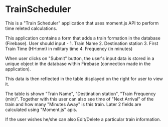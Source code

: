 # TrainScheduler


This is a "Train Scheduler" application that uses moment.js API to perform time releted calculations.

This application contains a form that adds a train formation in the database (Firebase).
User should input -
    1. Train Name
    2. Destination station
    3. First Train Time (HH:mm) in military time
    4. Frequency (in minutes)

When user clicks on "Submit" button, the user's input data is stored in a unique object in the database within Firebase (connection made in the application).

This data is then reflected in the table displayed on the right for user to view it.

The table is shown "Train Name", "Destination station", "Train Frequency (min)". Together with this user can also see time of "Next Arrival" of the train and how many "Minutes Away" is this train. Later 2 fields are calculated using "Moment.js" apis.


If the user wishes he/she can also Edit/Delete a particular train information.